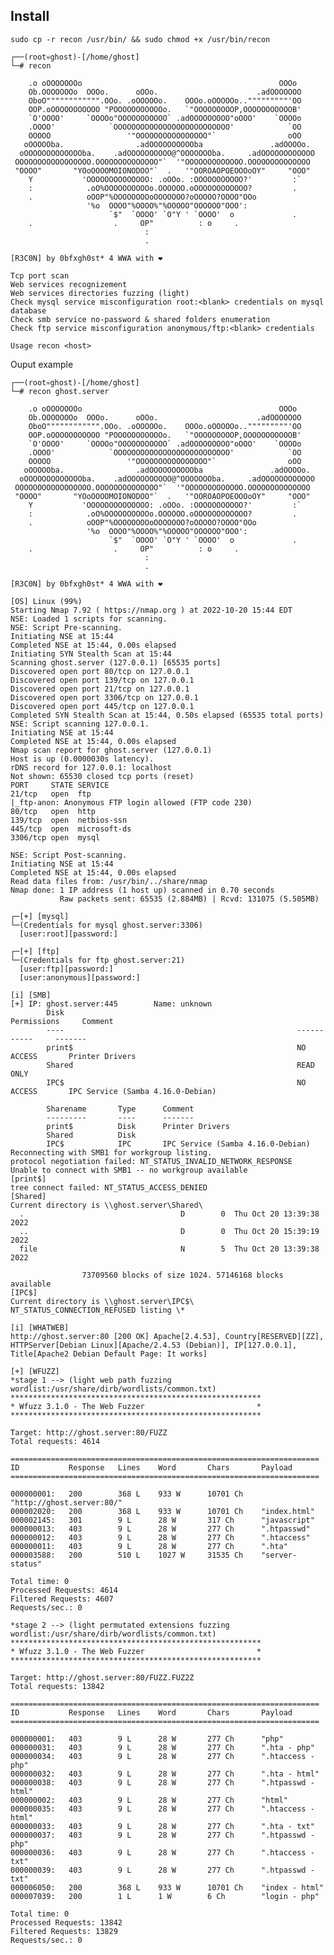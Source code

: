 ## Install
```sudo cp -r recon /usr/bin/ && sudo chmod +x /usr/bin/recon```

```
┌──(root💀ghost)-[/home/ghost]
└─# recon          

    .o oOOOOOOOo                                            OOOo
    Ob.OOOOOOOo  OOOo.      oOOo.                      .adOOOOOOO
    OboO"""""""""""".OOo. .oOOOOOo.    OOOo.oOOOOOo.."""""""""'OO
    OOP.oOOOOOOOOOOO "POOOOOOOOOOOo.   `"OOOOOOOOOP,OOOOOOOOOOOB'
    `O'OOOO'     `OOOOo"OOOOOOOOOOO` .adOOOOOOOOO"oOOO'    `OOOOo
    .OOOO'            `OOOOOOOOOOOOOOOOOOOOOOOOOO'            `OO
    OOOOO                 '"OOOOOOOOOOOOOOOO"`                oOO
   oOOOOOba.                .adOOOOOOOOOOba               .adOOOOo.
  oOOOOOOOOOOOOOba.    .adOOOOOOOOOO@^OOOOOOOba.     .adOOOOOOOOOOOO
 OOOOOOOOOOOOOOOOO.OOOOOOOOOOOOOO"`  '"OOOOOOOOOOOOO.OOOOOOOOOOOOOO
 "OOOO"       "YOoOOOOMOIONODOO"`  .   '"OOROAOPOEOOOoOY"     "OOO"
    Y           'OOOOOOOOOOOOOO: .oOOo. :OOOOOOOOOOO?'         :`
    :            .oO%OOOOOOOOOOo.OOOOOO.oOOOOOOOOOOOO?         .
    .            oOOP"%OOOOOOOOoOOOOOOO?oOOOOO?OOOO"OOo
                 '%o  OOOO"%OOOO%"%OOOOO"OOOOOO"OOO':
                      `$"  `OOOO' `O"Y ' `OOOO'  o             .
    .                  .     OP"          : o     .
                              :
                              .

[R3C0N] by 0bfxgh0st* 4 WWA with ❤

Tcp port scan
Web services recognizement
Web services directories fuzzing (light)
Check mysql service misconfiguration root:<blank> credentials on mysql database
Check smb service no-password & shared folders enumeration
Check ftp service misconfiguration anonymous/ftp:<blank> credentials

Usage recon <host>
```
Ouput example  
```
┌──(root💀ghost)-[/home/ghost]
└─# recon ghost.server

    .o oOOOOOOOo                                            OOOo
    Ob.OOOOOOOo  OOOo.      oOOo.                      .adOOOOOOO
    OboO"""""""""""".OOo. .oOOOOOo.    OOOo.oOOOOOo.."""""""""'OO
    OOP.oOOOOOOOOOOO "POOOOOOOOOOOo.   `"OOOOOOOOOP,OOOOOOOOOOOB'
    `O'OOOO'     `OOOOo"OOOOOOOOOOO` .adOOOOOOOOO"oOOO'    `OOOOo
    .OOOO'            `OOOOOOOOOOOOOOOOOOOOOOOOOO'            `OO
    OOOOO                 '"OOOOOOOOOOOOOOOO"`                oOO
   oOOOOOba.                .adOOOOOOOOOOba               .adOOOOo.
  oOOOOOOOOOOOOOba.    .adOOOOOOOOOO@^OOOOOOOba.     .adOOOOOOOOOOOO
 OOOOOOOOOOOOOOOOO.OOOOOOOOOOOOOO"`  '"OOOOOOOOOOOOO.OOOOOOOOOOOOOO
 "OOOO"       "YOoOOOOMOIONODOO"`  .   '"OOROAOPOEOOOoOY"     "OOO"
    Y           'OOOOOOOOOOOOOO: .oOOo. :OOOOOOOOOOO?'         :`
    :            .oO%OOOOOOOOOOo.OOOOOO.oOOOOOOOOOOOO?         .
    .            oOOP"%OOOOOOOOoOOOOOOO?oOOOOO?OOOO"OOo
                 '%o  OOOO"%OOOO%"%OOOOO"OOOOOO"OOO':
                      `$"  `OOOO' `O"Y ' `OOOO'  o             .
    .                  .     OP"          : o     .
                              :
                              .

[R3C0N] by 0bfxgh0st* 4 WWA with ❤

[OS] Linux (99%)
Starting Nmap 7.92 ( https://nmap.org ) at 2022-10-20 15:44 EDT
NSE: Loaded 1 scripts for scanning.
NSE: Script Pre-scanning.
Initiating NSE at 15:44
Completed NSE at 15:44, 0.00s elapsed
Initiating SYN Stealth Scan at 15:44
Scanning ghost.server (127.0.0.1) [65535 ports]
Discovered open port 80/tcp on 127.0.0.1
Discovered open port 139/tcp on 127.0.0.1
Discovered open port 21/tcp on 127.0.0.1
Discovered open port 3306/tcp on 127.0.0.1
Discovered open port 445/tcp on 127.0.0.1
Completed SYN Stealth Scan at 15:44, 0.50s elapsed (65535 total ports)
NSE: Script scanning 127.0.0.1.
Initiating NSE at 15:44
Completed NSE at 15:44, 0.00s elapsed
Nmap scan report for ghost.server (127.0.0.1)
Host is up (0.0000030s latency).
rDNS record for 127.0.0.1: localhost
Not shown: 65530 closed tcp ports (reset)
PORT     STATE SERVICE
21/tcp   open  ftp
|_ftp-anon: Anonymous FTP login allowed (FTP code 230)
80/tcp   open  http
139/tcp  open  netbios-ssn
445/tcp  open  microsoft-ds
3306/tcp open  mysql

NSE: Script Post-scanning.
Initiating NSE at 15:44
Completed NSE at 15:44, 0.00s elapsed
Read data files from: /usr/bin/../share/nmap
Nmap done: 1 IP address (1 host up) scanned in 0.70 seconds
           Raw packets sent: 65535 (2.884MB) | Rcvd: 131075 (5.505MB)

┌─[+] [mysql]
└─(Credentials for mysql ghost.server:3306)
  [user:root][password:]

┌─[+] [ftp]
└─(Credentials for ftp ghost.server:21)
  [user:ftp][password:]
  [user:anonymous][password:]

[i] [SMB]
[+] IP: ghost.server:445        Name: unknown                                           
        Disk                                                    Permissions     Comment
        ----                                                    -----------     -------
        print$                                                  NO ACCESS       Printer Drivers
        Shared                                                  READ ONLY
        IPC$                                                    NO ACCESS       IPC Service (Samba 4.16.0-Debian)

        Sharename       Type      Comment
        ---------       ----      -------
        print$          Disk      Printer Drivers
        Shared          Disk      
        IPC$            IPC       IPC Service (Samba 4.16.0-Debian)
Reconnecting with SMB1 for workgroup listing.
protocol negotiation failed: NT_STATUS_INVALID_NETWORK_RESPONSE
Unable to connect with SMB1 -- no workgroup available
[print$]
tree connect failed: NT_STATUS_ACCESS_DENIED
[Shared]
Current directory is \\ghost.server\Shared\
  .                                   D        0  Thu Oct 20 13:39:38 2022
  ..                                  D        0  Thu Oct 20 15:39:19 2022
  file                                N        5  Thu Oct 20 13:39:38 2022

                73709560 blocks of size 1024. 57146168 blocks available
[IPC$]
Current directory is \\ghost.server\IPC$\
NT_STATUS_CONNECTION_REFUSED listing \*

[i] [WHATWEB]
http://ghost.server:80 [200 OK] Apache[2.4.53], Country[RESERVED][ZZ], HTTPServer[Debian Linux][Apache/2.4.53 (Debian)], IP[127.0.0.1], Title[Apache2 Debian Default Page: It works]

[+] [WFUZZ]
*stage 1 --> (light web path fuzzing wordlist:/usr/share/dirb/wordlists/common.txt)
********************************************************
* Wfuzz 3.1.0 - The Web Fuzzer                         *
********************************************************

Target: http://ghost.server:80/FUZZ
Total requests: 4614

=====================================================================
ID           Response   Lines    Word       Chars       Payload                                                                                                                           
=====================================================================

000000001:   200        368 L    933 W      10701 Ch    "http://ghost.server:80/"                                                                                                         
000002020:   200        368 L    933 W      10701 Ch    "index.html"                                                                                                                      
000002145:   301        9 L      28 W       317 Ch      "javascript"                                                                                                                      
000000013:   403        9 L      28 W       277 Ch      ".htpasswd"                                                                                                                       
000000012:   403        9 L      28 W       277 Ch      ".htaccess"                                                                                                                       
000000011:   403        9 L      28 W       277 Ch      ".hta"                                                                                                                            
000003588:   200        510 L    1027 W     31535 Ch    "server-status"                                                                                                                   

Total time: 0
Processed Requests: 4614
Filtered Requests: 4607
Requests/sec.: 0

*stage 2 --> (light permutated extensions fuzzing wordlist:/usr/share/dirb/wordlists/common.txt)
********************************************************
* Wfuzz 3.1.0 - The Web Fuzzer                         *
********************************************************

Target: http://ghost.server:80/FUZZ.FUZ2Z
Total requests: 13842

=====================================================================
ID           Response   Lines    Word       Chars       Payload                                                                                                                           
=====================================================================

000000001:   403        9 L      28 W       277 Ch      "php"                                                                                                                             
000000031:   403        9 L      28 W       277 Ch      ".hta - php"                                                                                                                      
000000034:   403        9 L      28 W       277 Ch      ".htaccess - php"                                                                                                                 
000000032:   403        9 L      28 W       277 Ch      ".hta - html"                                                                                                                     
000000038:   403        9 L      28 W       277 Ch      ".htpasswd - html"                                                                                                                
000000002:   403        9 L      28 W       277 Ch      "html"                                                                                                                            
000000035:   403        9 L      28 W       277 Ch      ".htaccess - html"                                                                                                                
000000033:   403        9 L      28 W       277 Ch      ".hta - txt"                                                                                                                      
000000037:   403        9 L      28 W       277 Ch      ".htpasswd - php"                                                                                                                 
000000036:   403        9 L      28 W       277 Ch      ".htaccess - txt"                                                                                                                 
000000039:   403        9 L      28 W       277 Ch      ".htpasswd - txt"                                                                                                                 
000006050:   200        368 L    933 W      10701 Ch    "index - html"                                                                                                                    
000007039:   200        1 L      1 W        6 Ch        "login - php"                                                                                                                     

Total time: 0
Processed Requests: 13842
Filtered Requests: 13829
Requests/sec.: 0
```

